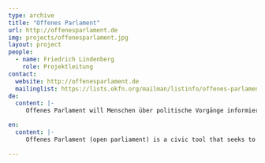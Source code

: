 ```yaml
---
type: archive
title: "Offenes Parlament"
url: http://offenesparlament.de
img: projects/offenesparlament.jpg
layout: project
people:
  - name: Friedrich Lindenberg
    role: Projektleitung
contact:
  website: http://offenesparlament.de
  mailinglist: https://lists.okfn.org/mailman/listinfo/offenes-parlament
de:
  content: |-
     Offenes Parlament will Menschen über politische Vorgänge informieren und die Arbeit des deutschen Parlaments für Interessierte zugänglich und nachvollziehbar machen. Das Angebot bietet kompakte Fakten zu parlamentarischen Anfragen, umstrittenen Gesetzesnovellen oder spannenden Schlagabtäuschen. Es will damit eine Grundlage für die Förderung von sachlichen Debatten und konstruktiver Beteiligung sein.

en:
  content: |-
     Offenes Parlament (open parliament) is a civic tool that seeks to increase citizen's understanding of political processes. Through the increased access it provides it seeks to faciliate political discourse and constructive participation. 
     
---
```


